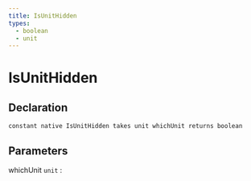 ```yaml
---
title: IsUnitHidden
types:
  - boolean
  - unit
---
```


# IsUnitHidden

## Declaration

```jass
constant native IsUnitHidden takes unit whichUnit returns boolean
```

## Parameters
whichUnit `unit`
: 
